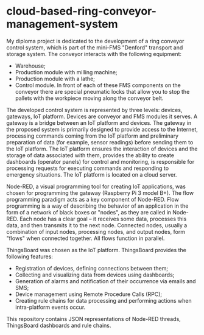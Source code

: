 # cloud-based-ring-conveyor-management-system

My diploma project is dedicated to the development of a ring conveyor control system, which is part of the mini-FMS "Denford" transport and storage system.
The conveyor interacts with the following equipment:
- Warehouse;
- Production module with milling machine;
- Production module with a lathe;
- Control module.
In front of each of these FMS components on the conveyor there are special pneumatic locks that allow you to stop the pallets with the workpiece moving along the 
conveyor belt.

The developed control system is represented by three levels: devices, gateways, IoT platform.
Devices are conveyor and FMS modules it serves.
A gateway is a bridge between an IoT platform and devices. The gateway in the proposed system is primarily designed to provide access to the Internet, processing 
commands coming from the IoT platform and preliminary preparation of data (for example, sensor readings) before sending them to the IoT platform.
The IoT platform ensures the interaction of devices and the storage of data associated with them, provides the ability to create dashboards (operator panels) for 
control and monitoring, is responsible for processing requests for executing commands and responding to emergency situations. The IoT platform is located on a cloud 
server.

Node-RED, a visual programming tool for creating IoT applications, was chosen for programming the gateway (Raspberry Pi 3 model B+). The flow programming paradigm 
acts as a key component of Node-RED. Flow programming is a way of describing the behavior of an application in the form of a network of black boxes or "nodes", as they 
are called in Node-RED. Each node has a clear goal – it receives some data, processes this data, and then transmits it to the next node. Connected nodes, usually a 
combination of input nodes, processing nodes, and output nodes, form "flows" when connected together. All flows function in parallel.

ThingsBoard was chosen as the IoT platform. ThingsBoard provides the following features:
- Registration of devices, defining connections between them;
- Collecting and visualizing data from devices using dashboards;
- Generation of alarms and notification of their occurrence via emails and SMS;
- Device management using Remote Procedure Calls (RPC);
- Creating rule chains for data processing and performing actions when intra-platform events occur.

This repository contains JSON representations of Node-RED threads, ThingsBoard dashboards and rule chains.
